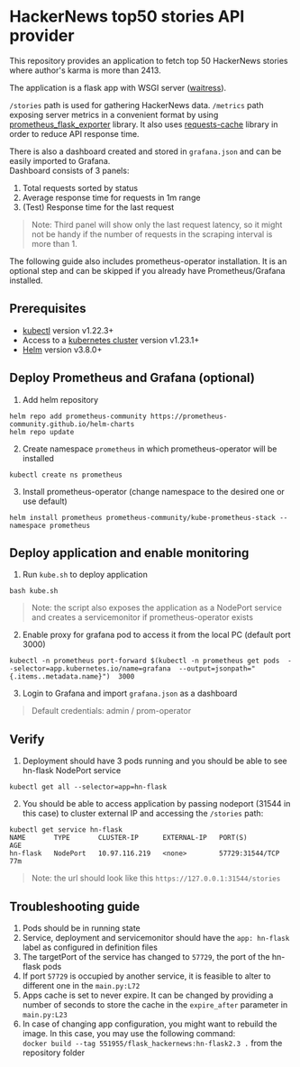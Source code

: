 # HackerNews top50 stories API provider

This repository provides an application to fetch top 50 HackerNews stories where author's karma is more than 2413.

The application is a flask app with WSGI server ([waitress](https://docs.pylonsproject.org/projects/waitress/en/latest/)). 

`/stories` path is used for gathering HackerNews data. `/metrics` path exposing server metrics in a convenient format by using [prometheus_flask_exporter](https://github.com/rycus86/prometheus_flask_exporter) library. 
It also uses [requests-cache](https://requests-cache.readthedocs.io/en/stable/) library in order to reduce API response time. 

There is also a dashboard created and stored in `grafana.json` and can be easily imported to Grafana. \
Dashboard consists of 3 panels:
1) Total requests sorted by status
2) Average response time for requests in 1m range
3) (Test) Response time for the last request
> Note: Third panel will show only the last request latency, so it might not be handy if the number of requests in the scraping interval is more than 1.

The following guide also includes prometheus-operator installation. It is an optional step and can be skipped if you already have Prometheus/Grafana installed.

## Prerequisites

- [kubectl](https://kubernetes.io/docs/tasks/tools/install-kubectl/) version v1.22.3+
- Access to a [kubernetes cluster](https://kubernetes.io/releases/download/) version v1.23.1+
- [Helm](https://helm.sh/docs/intro/install/) version v3.8.0+


## Deploy Prometheus and Grafana (optional)



1. Add helm repository
   
```
helm repo add prometheus-community https://prometheus-community.github.io/helm-charts
helm repo update
```

2. Create namespace `prometheus` in which prometheus-operator will be installed

```
kubectl create ns prometheus
```

3. Install prometheus-operator (change namespace to the desired one or use default)

```
helm install prometheus prometheus-community/kube-prometheus-stack --namespace prometheus
```

## Deploy application and enable monitoring

1. Run `kube.sh` to deploy application

```
bash kube.sh
```
> Note: the script also exposes the application as a NodePort service and creates a servicemonitor if prometheus-operator exists

2. Enable proxy for grafana pod to access it from the local PC (default port 3000)

```
kubectl -n prometheus port-forward $(kubectl -n prometheus get pods  --selector=app.kubernetes.io/name=grafana  --output=jsonpath="{.items..metadata.name}")  3000
```

3. Login to Grafana and import `grafana.json` as a dashboard
> Default credentials: admin / prom-operator


## Verify

1. Deployment should have 3 pods running and you should be able to see hn-flask NodePort service

```
kubectl get all --selector=app=hn-flask
```

2. You should be able to access application by passing nodeport (31544 in this case) to cluster external IP and accessing the `/stories` path:

```
kubectl get service hn-flask
NAME       TYPE       CLUSTER-IP      EXTERNAL-IP   PORT(S)           AGE
hn-flask   NodePort   10.97.116.219   <none>        57729:31544/TCP   77m
```
> Note: the url should look like this `https://127.0.0.1:31544/stories`


## Troubleshooting guide

1. Pods should be in running state
2. Service, deployment and servicemonitor should have the `app: hn-flask` label as configured in definition files
3. The targetPort of the service has changed to `57729`, the port of the hn-flask pods
4. If port `57729` is occupied by another service, it is feasible to alter to different one in the `main.py:L72`
5. Apps cache is set to never expire. It can be changed by providing a number of seconds to store the cache in the `expire_after` parameter in `main.py:L23`
6. In case of changing app configuration, you might want to rebuild the image. In this case, you may use the following command: \
`docker build --tag 551955/flask_hackernews:hn-flask2.3 .` from the repository folder
